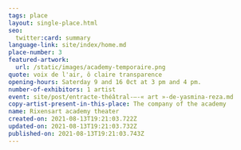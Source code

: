 ```yaml
---
tags: place
layout: single-place.html
seo:
  twitter:card: summary
language-link: site/index/home.md
place-number: 3
featured-artwork:
  url: /static/images/academy-temporaire.png
quote: voix de l'air, ô claire transparence
opening-hours: Saterday 9 and 16 0ct at 3 pm and 4 pm.
number-of-exhibitors: 1 artist
event: site/post/entracte-théâtral-–-« art »-de-yasmina-reza.md
copy-artist-present-in-this-place: The company of the academy
name: Rixensart academy theater
created-on: 2021-08-13T19:21:03.722Z
updated-on: 2021-08-13T19:21:03.732Z
published-on: 2021-08-13T19:21:03.743Z
---
```

